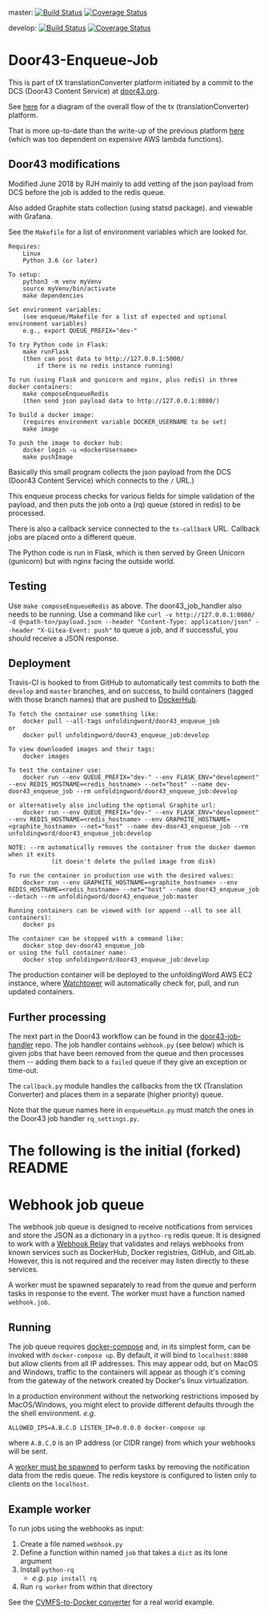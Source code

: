 master:
[![Build Status](https://travis-ci.org/unfoldingWord-dev/door43-enqueue-job.svg?branch=master)](https://travis-ci.org/unfoldingWord-dev/door43-enqueue-job?branch=master)
[![Coverage Status](https://coveralls.io/repos/github/unfoldingWord-dev/door43-enqueue-job/badge.svg?branch=master)](https://coveralls.io/github/unfoldingWord-dev/door43-enqueue-job?branch=master)

develop:
[![Build Status](https://travis-ci.org/unfoldingWord-dev/door43-enqueue-job.svg?branch=develop)](https://travis-ci.org/unfoldingWord-dev/door43-enqueue-job?branch=develop)
[![Coverage Status](https://coveralls.io/repos/github/unfoldingWord-dev/door43-enqueue-job/badge.svg?branch=develop)](https://coveralls.io/github/unfoldingWord-dev/door43-enqueue-job?branch=develop)

# Door43-Enqueue-Job

This is part of tX translationConverter platform initiated by a commit to the
DCS (Door43 Content Service) at [door43.org](https://door43.org/).

See [here](https://forum.ccbt.bible/t/door43-org-tx-development-architecture/65)
for a diagram of the overall flow of the tx (translationConverter) platform.

That is more up-to-date than the write-up of the previous platform
[here](https://github.com/unfoldingWord-dev/door43.org/wiki/tX-Development-Architecture)
(which was too dependent on expensive AWS lambda functions).


## Door43 modifications

Modified June 2018 by RJH mainly to add vetting of the json payload from DCS
before the job is added to the redis queue.

Also added Graphite stats collection (using statsd package).
and viewable with Grafana.

See the `Makefile` for a list of environment variables which are looked for.

```
Requires:
    Linux
    Python 3.6 (or later)

To setup:
    python3 -m venv myVenv
    source myVenv/bin/activate
    make dependencies

Set environment variables:
    (see enqueue/Makefile for a list of expected and optional environment variables)
    e.g., export QUEUE_PREFIX="dev-"

To try Python code in Flask:
    make runFlask
    (then can post data to http://127.0.0.1:5000/
        if there is no redis instance running)

To run (using Flask and gunicorn and nginx, plus redis) in three docker containers:
    make composeEnqueueRedis
    (then send json payload data to http://127.0.0.1:8080/)

To build a docker image:
    (requires environment variable DOCKER_USERNAME to be set)
    make image

To push the image to docker hub:
    docker login -u <dockerUsername>
    make pushImage
```

Basically this small program collects the json payload from the DCS (Door43
Content Service) which connects to the `/` URL.)

This enqueue process checks for various fields for simple validation of the
payload, and then puts the job onto a (rq) queue (stored in redis) to be
processed.

There is also a callback service connected to the `tx-callback` URL.
Callback jobs are placed onto a different queue.

The Python code is run in Flask, which is then served by Green Unicorn (gunicorn)
but with nginx facing the outside world.

## Testing

Use `make composeEnqueueRedis` as above.
The door43_job_handler also needs to be running.
Use a command like `curl -v http://127.0.0.1:8080/ -d @<path-to>/payload.json --header "Content-Type: application/json" --header "X-Gitea-Event: push"` to queue a job, and if successful, you should receive a JSON response.


## Deployment

Travis-CI is hooked to from GitHub to automatically test commits to both the `develop`
and `master` branches, and on success, to build containers (tagged with those branch names)
that are pushed to [DockerHub](https://hub.docker.com/u/unfoldingword/).

```
To fetch the container use something like:
    docker pull --all-tags unfoldingword/door43_enqueue_job
or
    docker pull unfoldingword/door43_enqueue_job:develop

To view downloaded images and their tags:
    docker images

To test the container use:
    docker run --env QUEUE_PREFIX="dev-" --env FLASK_ENV="development" --env REDIS_HOSTNAME=<redis_hostname> --net="host" --name dev-door43_enqueue_job --rm unfoldingword/door43_enqueue_job:develop

or alternatively also including the optional Graphite url:
    docker run --env QUEUE_PREFIX="dev-" --env FLASK_ENV="development" --env REDIS_HOSTNAME=<redis_hostname> --env GRAPHITE_HOSTNAME=<graphite_hostname> --net="host" --name dev-door43_enqueue_job --rm unfoldingword/door43_enqueue_job:develop

NOTE: --rm automatically removes the container from the docker daemon when it exits
            (it doesn't delete the pulled image from disk)

To run the container in production use with the desired values:
    docker run --env GRAPHITE_HOSTNAME=<graphite_hostname> --env REDIS_HOSTNAME=<redis_hostname> --net="host" --name door43_enqueue_job --detach --rm unfoldingword/door43_enqueue_job:master

Running containers can be viewed with (or append --all to see all containers):
    docker ps

The container can be stopped with a command like:
    docker stop dev-door43_enqueue_job
or using the full container name:
    docker stop unfoldingword/door43_enqueue_job:develop
```

The production container will be deployed to the unfoldingWord AWS EC2 instance, where
[Watchtower](https://github.com/v2tec/watchtower) will automatically check for, pull, and run updated containers.

## Further processing

The next part in the Door43 workflow can be found in the [door43-job-handler](https://github.com/unfoldingWord-dev/door43-job-handler)
repo. The job handler contains `webhook.py` (see below) which is given jobs
that have been removed from the queue and then processes them -- adding them
back to a `failed` queue if they give an exception or time-out.

The `callback.py` module handles the callbacks from the tX (Translation Converter)
and places them in a separate (higher priority) queue.

Note that the queue names here in `enqueueMain.py` must match the ones
in the Door43 job handler `rq_settings.py`.


# The following is the initial (forked) README
# Webhook job queue
The webhook job queue is designed to receive notifications from services and
store the JSON as a dictionary in a `python-rq` redis queue. It is designed
to work with a [Webhook Relay](https://github.com/lscsoft/webhook-relay) that
validates and relays webhooks from known services such as DockerHub, Docker
registries, GitHub, and GitLab. However, this is not required and the receiver
may listen directly to these services.

A worker must be spawned separately to read from the queue and perform tasks in
response to the event. The worker must have a function named `webhook.job`.

## Running

The job queue requires [docker-compose](https://docs.docker.com/compose/install/)
and, in its simplest form, can be invoked with `docker-compose up`. By default,
it will bind to `localhost:8080` but allow clients from all IP addresses. This
may appear odd, but on MacOS and Windows, traffic to the containers will appear
as though it's coming from the gateway of the network created by
Docker's linux virtualization.

In a production environment without the networking restrictions imposed by
MacOS/Windows, you might elect to provide different defaults through the
the shell environment. _e.g._
```
ALLOWED_IPS=A.B.C.D LISTEN_IP=0.0.0.0 docker-compose up
```
where `A.B.C.D` is an IP address (or CIDR range) from which your webhooks will
be sent.

A [worker must be spawned](#example-worker) to perform tasks by removing the
notification data from the redis queue. The redis keystore is configured to
listen only to clients on the `localhost`.

## Example worker
To run jobs using the webhooks as input:

1. Create a file named `webhook.py`
2. Define a function within named `job` that takes a `dict` as its lone argument
3. Install `python-rq`
    * _e.g._ `pip install rq`
4. Run `rq worker` from within that directory

See the [CVMFS-to-Docker converter](https://github.com/lscsoft/cvmfs-docker-worker)
for a real world example.
